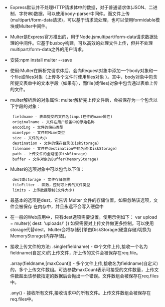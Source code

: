 - Express默认并不处理HTTP请求体中的数据，对于普通请求体(JSON、二进制、字符串)数据，可以使用body-parser中间件。而文件上传(multipart/form-data请求)，可以基于请求流处理，也可以使用formidable模块或Multer中间件。

- Multer是Express官方推出的，用于Node.jsmultipart/form-data请求数据处理的中间件。它基于busboy构建，可以高效的处理文件上传，但并不处理multipart/form-data之外的用户请求。

- 安装:npm install multer --save

- 使用:Multer在解析完请求体后，会向Request对象中添加一个body对象和一个file或files对象（上传多个文件时使用files对象 ）。其中，body对象中包含所提交表单中的文本字段（如果有），而file(或files)对象中包含通过表单上传的文件。

- multer解析后的对象属性:
   multer解析完上传文件后，会被保存为一个包含以下字段的对象：

       fieldname - 表单提交的文件名(input控件的name属性)
       originalname - 文件在用户设备中的原始名称
       encoding - 文件的编码类型
       mimetype - 文件的Mime类型
       size - 文件的大小
       destination - 文件的保存目录(DiskStorage)
       filename - 文件在destination中的名称(DiskStorage)
       path - 上传文件的全路径(DiskStorage)
       buffer - 文件对象的Buffer(MemoryStorage)

- Multer的选项对象中可以包含以下值：

       dest或storage - 文件存储位置
       fileFilter - 函数，控制可上传的文件类型
       limits - 上传数据限制(文件大小)  

- 最基本的选项是dest，它告诉 Multer 文件的存储位置。如果忽略该选项，文件会被保存   在内存中，并且永远不会写入硬盘中       
- 在一般的Web应用中，只有dest选项需要设置。使用示例如下：
  var upload = multer({ dest: 'uploads/' })
  如果需要对上传文件做更多控制，可以使用storage代替dest，Multer会将存储引擎由DiskStorage(硬盘存储)切换为MemoryStorage(内存存储)。

- 接收上传文件的方法:
   .single(fieldname) - 单个文件上传,接收一个名为fieldname(自定义)的上传文件，所上传的文件会被保存在req.file。

   .array(fieldname,[maxCount]) - 多个文件上传,接收名为fieldname(自定义)的，多个上传文件数组。可选参数maxCount表示可接受的文件数量，上传文件数超出该参数指定的数据后会抛出一个错误。文件数组会被保存在req.files中。

   .any() - 接收所有文件,接收请求中的所有文件。上传文件数组会被保存在req.files中。
